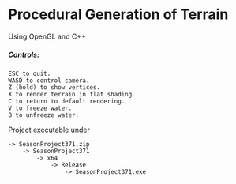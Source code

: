 # Procedural Generation of Terrain
Using OpenGL and C++

##### Controls:

	ESC to quit.
	WASD to control camera.
	Z (hold) to show vertices.
	X to render terrain in flat shading.
	C to return to default rendering.
	V to freeze water.
	B to unfreeze water.


Project executable under 

	-> SeasonProject371.zip
		-> SeasonProject371
			-> x64
				-> Release
					-> SeasonProject371.exe

